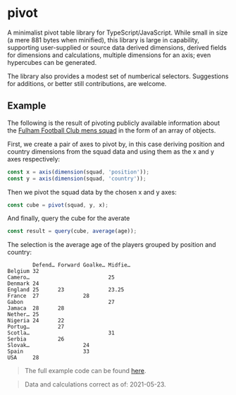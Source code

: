 # pivot
A minimalist pivot table library for TypeScript/JavaScript. While small in size (a mere 881 bytes when minified), this library is large in capability, supporting user-supplied or source data derived dimensions, derived fields for dimensions and calculations, multiple dimensions for an axis; even hypercubes can be generated.

The library also provides a modest set of numberical selectors. Suggestions for additions, or better still contributions, are welcome.


## Example
The following is the result of pivoting publicly available information about the [Fulham Football Club mens squad](https://web.archive.org/web/20210516151437/https://www.fulhamfc.com/teams) in the form of an array of objects.

First, we create a pair of axes to pivot by, in this case deriving position and country dimensions from the squad data and using them as the x and y axes respectively:
```typescript
const x = axis(dimension(squad, 'position'));
const y = axis(dimension(squad, 'country'));
```
Then we pivot the squad data by the chosen x and y axes:
```typescript
const cube = pivot(squad, y, x);
```
And finally, query the cube for the averate 
```typescript
const result = query(cube, average(age));
```
The selection is the average age of the players grouped by position and country:
```
        Defend… Forward Goalke… Midfie…
Belgium 32
Camero…                         25
Denmark 24
England 25      23              23.25
France  27              28
Gabon                           27
Jamaca  28      28
Nether… 25
Nigeria 24      22
Portug…         27
Scotla…                         31
Serbia          26
Slovak…                 24
Spain                   33
USA     28
```
> The full example code can be found [here](src/example/index.ts).

> Data and calculations correct as of: 2021-05-23.